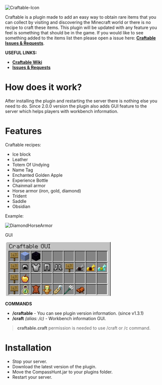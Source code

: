 ![Craftable-Icon](https://i.imgur.com/T7gUDEl.png)

Craftable is a  plugin made to add an easy way to obtain rare items that you can collect by visiting and discovering the Minecraft world or there is no recipe to craft these items. This plugin will be updated with any feature you feel is something that should be in the game. If you would like to see something added to the items list then please open a issue here: **[Craftable Issues & Requests](https://github.com/RobiOfficial/Craftable/issues)**.

**USEFUL LINKS:**
-  **[Craftable Wiki](https://github.com/RobiOfficial/Craftable/wiki)** 
-  **[Issues & Requests](https://github.com/RobiOfficial/Craftable/issues)** 

# How does it work?
After installing the plugin and restarting the server there is nothing else you need to do. Since 2.0.0 version the plugin also adds GUI feature to the server which helps players with workbench information. 

# Features
Craftable recipes:  
- Ice block
- Leather
- Totem Of Undying
- Name Tag
- Enchanted Golden Apple
- Experience Bottle
- Chainmail armor
- Horse armor (iron, gold, diamond)  
- Trident
- Saddle
- Obsidian


Example:  

![DiamondHorseArmor](https://i.imgur.com/zGmcUWE.png)

GUI  

![CraftableGUI](https://github.com/RobiOfficial/Craftable/blob/main/GUI/CraftableGUI2.png?raw=true)

**COMMANDS**  
- **/craftable** - You can see plugin version information. (since v1.3.1)
- **/craft** *(alias: /c)* - Workbench information GUI.   

> **craftable.craft** permission is needed to use /craft or /c command.

# Installation
- Stop your server.
- Download the latest version of the plugin.
- Move the CompassHunt.jar to your plugins folder.
- Restart your server.
